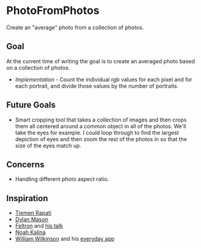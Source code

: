 # PhotoFromPhotos
Create an "average" photo from a collection of photos.

## Goal
At the current time of writing the goal is to create an averaged photo based on a collection of photos.

- *Implementation* - Count the individual rgb values for each pixel and for each portrait, and divide those values by the number of portraits.

## Future Goals
- Smart cropping tool that takes a collection of images and then crops them all centered around a common object in all of the photos. We'll take the eyes for example. I could loop through to find the largest depiction of eyes and then zoom the rest of the photos in so that the size of the eyes match up.

## Concerns
- Handling different photo aspect ratio.


## Inspiration
- [Tiemen Rapati](https://www.flickr.com/photos/rapatski/5742643409/in/photostream
  )
- [Dylan Mason](https://medium.com/@dylnmasn/everyday-72e44ab3eed2)
- [Feltron](http://feltron.com/info.html) and [his talk](https://vimeo.com/122852255)
- [Noah Kalina](http://feltron.tumblr.com/post/31539534739/averaged-noah-kalina-via-kottke)
- [William Wilkinson](http://will.global) and his [everyday app](http://everyday-app.com)
